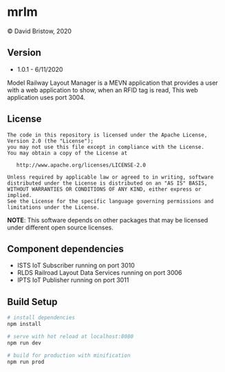 # mrlm
&copy; David Bristow, 2020

## Version
* 1.0.1 - 6/11/2020

Model Railway Layout Manager is a MEVN application that provides a user with a web application to show, when an RFID tag is read,  This web application uses port 3004.

## License

    The code in this repository is licensed under the Apache License, Version 2.0 (the "License");
    you may not use this file except in compliance with the License.
    You may obtain a copy of the License at

       http://www.apache.org/licenses/LICENSE-2.0

    Unless required by applicable law or agreed to in writing, software
    distributed under the License is distributed on an "AS IS" BASIS,
    WITHOUT WARRANTIES OR CONDITIONS OF ANY KIND, either express or implied.
    See the License for the specific language governing permissions and
    limitations under the License.

**NOTE**: This software depends on other packages that may be licensed under different open source licenses.

## Component dependencies
* ISTS IoT Subscriber running on port 3010
* RLDS Railroad Layout Data Services running on port 3006
* IPTS IoT Publisher running on port 3011

## Build Setup

``` bash
# install dependencies
npm install

# serve with hot reload at localhost:8080
npm run dev

# build for production with minification
npm run prod
```
